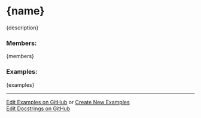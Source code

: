 # <a id="{id}">{name}</a>
    
{description}

### Members:

{members}

### Examples:

{examples}

___

[Edit Examples on GitHub](https://github.com/McCoyGroup/References/edit/gh-pages/Documentation/examples/{url}) or 
[Create New Examples](https://github.com/McCoyGroup/References/new/gh-pages/?filename=Documentation/examples/{url}) <br/>
[Edit Docstrings on GitHub](https://github.com/McCoyGroup/{package_name}/edit/master/{file_url}?message=Update%20Docs)